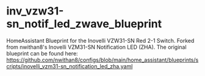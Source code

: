 # inv_vzw31-sn_notif_led_zwave_blueprint
HomeAssistant Blueprint for the Inovelli VZW31-SN Red 2-1 Switch. Forked from nwithan8's Inovelli VZM31-SN Notification LED (ZHA). 
The original blueprint can be found here: https://github.com/nwithan8/configs/blob/main/home_assistant/blueprints/scripts/inovelli_vzm31-sn_notification_led_zha.yaml
